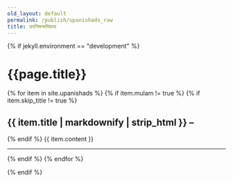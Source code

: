 ```yaml
---
old_layout: default
permalink: /publish/upanishads_raw
title: उपनिषन्मणिप्रभा
---
```


{% if jekyll.environment == "development" %}

<html>
<head>
<meta charset="UTF-8">
<link rel="stylesheet" href="../../assets/sagara_publish_raw.css">
</head>
<body>

<h1 class="title">{{page.title}}</h1>

{% for item in site.upanishads %}
  {% if item.mulam != true %}
    {% if item.skip_title != true %}<h2>{{ item.title | markdownify | strip_html }} – </h2>{% endif %}
    {{ item.content }}
    <hr/>
  {% endif %}
{% endfor %}

</body></html>

{% endif %}

